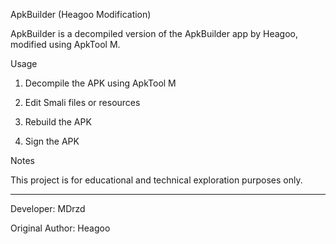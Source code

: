 ApkBuilder (Heagoo Modification)

ApkBuilder is a decompiled version of the ApkBuilder app by Heagoo, modified using ApkTool M.

Usage

1. Decompile the APK using ApkTool M


2. Edit Smali files or resources


3. Rebuild the APK


4. Sign the APK



Notes

This project is for educational and technical exploration purposes only.


---

Developer: MDrzd

Original Author: Heagoo

